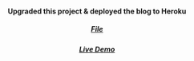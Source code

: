<h4 align ="center"> Upgraded this project & deployed the blog to Heroku </h4>
<h5 align= "center"> <a href="https://github.com/remarkeyable/day60blog"> File </a>
<h5 align= "center"> <a href="https://day60blog.herokuapp.com"> Live Demo </a>
